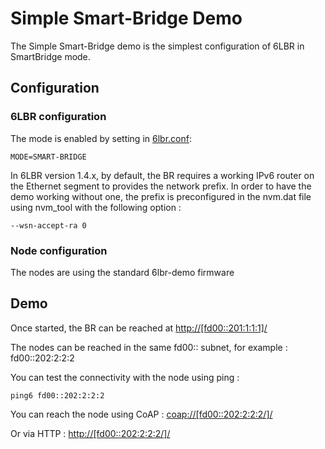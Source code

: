 # Simple Smart-Bridge Demo

The Simple Smart-Bridge demo is the simplest configuration of 6LBR in SmartBridge mode.

## Configuration

### 6LBR configuration

The mode is enabled by setting in [6lbr.conf](6lbr/6lbr.conf):

    MODE=SMART-BRIDGE

In 6LBR version 1.4.x, by default, the BR requires a working IPv6 router on the Ethernet segment to provides the network prefix. In order to have the demo working without one, the prefix is preconfigured in the nvm.dat file using nvm_tool with the following option :

    --wsn-accept-ra 0

### Node configuration

The nodes are using the standard 6lbr-demo firmware

## Demo

Once started, the BR can be reached at [http://[fd00::201:1:1:1]/](http://[aaaa::201:1:1:1]/)

The nodes can be reached in the same fd00:: subnet, for example : fd00::202:2:2:2

You can test the connectivity with the node using ping :

    ping6 fd00::202:2:2:2

You can reach the node using CoAP : [coap://[fd00::202:2:2:2/]/](coap://[fd00::202:2:2:2/]/)

Or via HTTP : [http://[fd00::202:2:2:2/]/](http://[fd00::202:2:2:2/]/)

